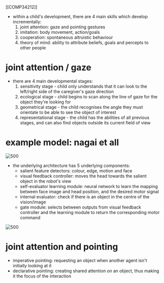 [[COMP34212]]

- within a child's development, there are 4 main skills which develop incrementally:
	1. joint attention: gaze and pointing gestures
	2. imitation: body movement, action/goals
	3. cooperation: spontaneous altruistic behaviour
	4. theory of mind: ability to attribute beliefs, goals and percepts to other people

# joint attention / gaze

- there are 4 main developmental stages:
	1. sensitivity stage - child only understands that it can look to the left/right side of the caregiver's gaze direction
	2. ecological stage - child begins to scan along the line of gaze for the object they're looking for
	3. geometrical stage - the child recognises the angle they must orientate to be able to see the object of interest
	4. representational stage - the child has the abilities of all previous stages, and can also find objects outside its current field of view

# example model: nagai et all

![500](https://i.imgur.com/eQP1Qmv.png)

- the underlying architecture has 5 underlying components:
	- salient feature detectors: colour, edge, motion and face
	- visual feedback controller: moves the head towards the salient object in the robot's view
	- self-evaluator learning module: neural network to learn the mapping between face image and head position, and the desired motor signal
	- internal evaluator: check if there is an object in the centre of the vision/image
	- gate module: selects between outputs from visual feedback controller and the learning module to return the corresponding motor command

![500](https://i.imgur.com/EeZi1PG.png)

# joint attention and pointing

- imperative pointing: requesting an object when another agent isn't initially looking at it
- declarative pointing: creating shared attention on an object, thus making it the focus of the interaction
